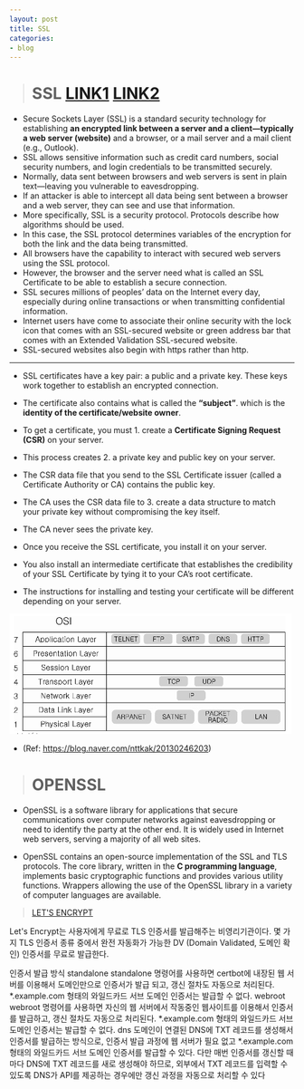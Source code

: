 ```yaml
---
layout: post
title: SSL
categories:
- blog
---
```

> # SSL   [LINK1] [LINK2]


* Secure Sockets Layer (SSL) is a standard security technology for establishing **an encrypted link between a server and a client—typically a web server (website)** and a browser, or a mail server and a mail client (e.g., Outlook).
* SSL allows sensitive information such as credit card numbers, social security numbers, and login credentials to be transmitted securely.
* Normally, data sent between browsers and web servers is sent in plain text—leaving you vulnerable to eavesdropping. 
* If an attacker is able to intercept all data being sent between a browser and a web server, they can see and use that information.
* More specifically, SSL is a security protocol. Protocols describe how algorithms should be used. 
* In this case, the SSL protocol determines variables of the encryption for both the link and the data being transmitted.
* All browsers have the capability to interact with secured web servers using the SSL protocol. 
* However, the browser and the server need what is called an SSL Certificate to be able to establish a secure connection.
* SSL secures millions of peoples’ data on the Internet every day, especially during online transactions or when transmitting confidential information. 
* Internet users have come to associate their online security with the lock icon that comes with an SSL-secured website or green address bar that comes with an Extended Validation SSL-secured website. 
* SSL-secured websites also begin with https rather than http.

- - -

* SSL certificates have a key pair: a public and a private key. These keys work together to establish an encrypted connection. 
* The certificate also contains what is called the **“subject”**. which is the **identity of the certificate/website owner**.
* To get a certificate, you must 1. create a **Certificate Signing Request (CSR)** on your server. 
* This process creates 2. a private key and public key on your server. 
* The CSR data file that you send to the SSL Certificate issuer (called a Certificate Authority or CA) contains the public key. 
* The CA uses the CSR data file to 3. create a data structure to match your private key without compromising the key itself. 
* The CA never sees the private key.

* Once you receive the SSL certificate, you install it on your server.
* You also install an intermediate certificate that establishes the credibility of your SSL Certificate by tying it to your CA’s root certificate. 
* The instructions for installing and testing your certificate will be different depending on your server.



![Alt text](images/osi.png)

* (Ref: https://blog.naver.com/nttkak/20130246203)


> # OPENSSL
* OpenSSL is a software library for applications that secure communications over computer networks against eavesdropping or need to identify the party at the other end. It is widely used in Internet web servers, serving a majority of all web sites.


* OpenSSL contains an open-source implementation of the SSL and TLS protocols. The core library, written in the **C programming language**, implements basic cryptographic functions and provides various utility functions. Wrappers allowing the use of the OpenSSL library in a variety of computer languages are available.

> [LET'S ENCRYPT] 

Let's Encrypt는 사용자에게 무료로 TLS 인증서를 발급해주는 비영리기관이다. 몇 가지 TLS 인증서 종류 중에서 완전 자동화가 가능한 DV (Domain Validated, 도메인 확인) 인증서를 무료로 발급한다.

인증서 발급 방식
standalone 
standalone 명령어를 사용하면 certbot에 내장된 웹 서버를 이용해서 도메인만으로 인증서가 발급 되고, 갱신 절차도 자동으로 처리된다. *.example.com 형태의 와일드카드 서브 도메인 인증서는 발급할 수 없다.
webroot 
webroot 명령어를 사용하면 자신의 웹 서버에서 작동중인 웹사이트를 이용해서 인증서를 발급하고, 갱신 절차도 자동으로 처리된다. *.example.com 형태의 와일드카드 서브 도메인 인증서는 발급할 수 없다.
dns 
도메인이 연결된 DNS에 TXT 레코드를 생성해서 인증서를 발급하는 방식으로, 인증서 발급 과정에 웹 서버가 필요 없고 *.example.com 형태의 와일드카드 서브 도메인 인증서를 발급할 수 있다. 
다만 매번 인증서를 갱신할 때마다 DNS에 TXT 레코드를 새로 생성해야 하므로, 외부에서 TXT 레코드를 입력할 수 있도록 DNS가 API를 제공하는 경우에만 갱신 과정을 자동으로 처리할 수 있다





[LET'S ENCRYPT]: https://namu.wiki/w/Let's%20Encrypt
[LINK1]: https://www.digicert.com/ssl/
[LINK2]: http://boansecurity.blogspot.com/2017/01/network-ssl-tls.html
